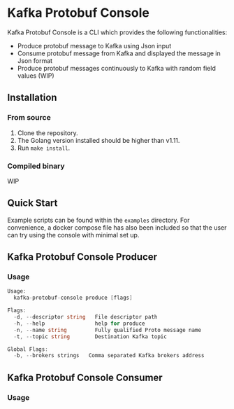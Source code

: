 # Kafka Protobuf Console
Kafka Protobuf Console is a CLI which provides the following functionalities:
* Produce protobuf message to Kafka using Json input
* Consume protobuf message from Kafka and displayed the message in Json format
* Produce protobuf messages continuously to Kafka with random field values (WIP)

## Installation
### From source
1. Clone the repository.
2. The Golang version installed should be higher than v1.11.
2. Run ```make install```.

### Compiled binary
WIP

## Quick Start
Example scripts can be found within the ```examples``` directory. For convenience, a docker compose file has also been included so that the user can try using the console with minimal set up.

## Kafka Protobuf Console Producer
### Usage
```go
Usage:
  kafka-protobuf-console produce [flags]

Flags:
  -d, --descriptor string   File descriptor path
  -h, --help                help for produce
  -n, --name string         Fully qualified Proto message name
  -t, --topic string        Destination Kafka topic

Global Flags:
  -b, --brokers strings   Comma separated Kafka brokers address
```

## Kafka Protobuf Console Consumer
### Usage